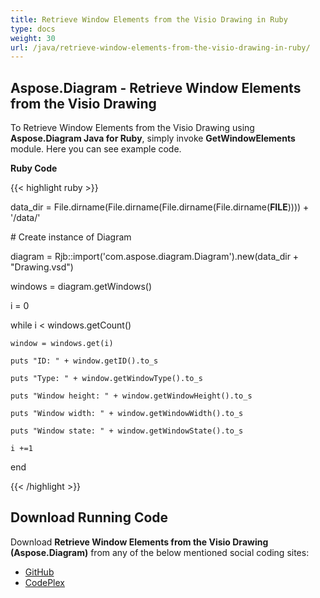 ```yaml
---
title: Retrieve Window Elements from the Visio Drawing in Ruby
type: docs
weight: 30
url: /java/retrieve-window-elements-from-the-visio-drawing-in-ruby/
---
```


## **Aspose.Diagram - Retrieve Window Elements from the Visio Drawing**
To Retrieve Window Elements from the Visio Drawing using **Aspose.Diagram Java for Ruby**, simply invoke **GetWindowElements** module. Here you can see example code.

**Ruby Code**

{{< highlight ruby >}}

 data_dir = File.dirname(File.dirname(File.dirname(File.dirname(__FILE__)))) + '/data/'

\# Create instance of Diagram

diagram = Rjb::import('com.aspose.diagram.Diagram').new(data_dir + "Drawing.vsd")

windows = diagram.getWindows()

i = 0

while i < windows.getCount()

    window = windows.get(i)

    puts "ID: " + window.getID().to_s

    puts "Type: " + window.getWindowType().to_s

    puts "Window height: " + window.getWindowHeight().to_s

    puts "Window width: " + window.getWindowWidth().to_s

    puts "Window state: " + window.getWindowState().to_s

    i +=1

end

{{< /highlight >}}
## **Download Running Code**
Download **Retrieve Window Elements from the Visio Drawing (Aspose.Diagram)** from any of the below mentioned social coding sites:

- [GitHub](https://github.com/asposediagram/Aspose.Diagram-for-Java/blob/master/Plugins/Aspose_Diagram_Java_for_Ruby/lib/asposediagramjava/WindowElements/getwindowelements.rb)
- [CodePlex](https://asposediagramjavaruby.codeplex.com/SourceControl/latest#lib/asposediagramjava/WindowElements/getwindowelements.rb)
